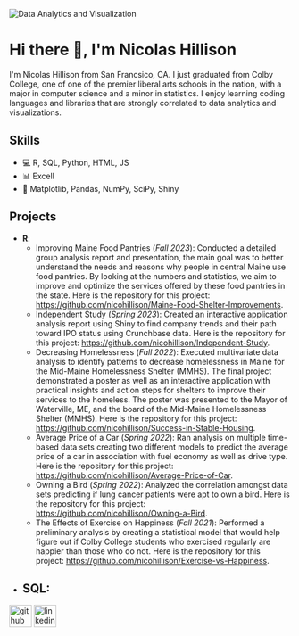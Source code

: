 ![Data Analytics and Visualization](https://media.licdn.com/dms/image/C5616AQG3x-XaG2KUHA/profile-displaybackgroundimage-shrink_350_1400/0/1655660188245?e=1709769600&v=beta&t=VmU6ixh04KHVthGyfCGnneuv0h7Ipj5dh14V_xaO1u8)

# Hi there 👋, I'm Nicolas Hillison
I'm Nicolas Hillison from San Francsico, CA. I just graduated from Colby College, one of one of the premier liberal arts schools in the nation, with a major in computer science and a minor in statistics. I enjoy learning coding languages and libraries that are strongly correlated to data analytics and visualizations.

## Skills
- 💻 R, SQL, Python, HTML, JS
- 📊 Excell
- 📂 Matplotlib, Pandas, NumPy, SciPy, Shiny

## Projects
- **R**:
  - Improving Maine Food Pantries (*Fall 2023*): Conducted a detailed group analysis report and presentation, the main goal was to better understand the needs and reasons why people in central Maine use food pantries. By looking at the numbers and statistics, we aim to improve and optimize the services offered by these food pantries in the state. Here is the repository for this project: https://github.com/nicohillison/Maine-Food-Shelter-Improvements.
  - Independent Study (*Spring 2023*): Created an interactive application analysis report using Shiny to find company trends and their path toward IPO status using Crunchbase data. Here is the repository for this project: https://github.com/nicohillison/Independent-Study.
  - Decreasing Homelessness (*Fall 2022*): Executed multivariate data analysis to identify patterns to decrease homelessness in Maine for the Mid-Maine Homelessness Shelter (MMHS). The final project demonstrated a poster as well as an interactive application with practical insights and action steps for shelters to improve their services to the homeless. The poster was presented to the Mayor of Waterville, ME, and the board of the Mid-Maine Homelessness Shelter (MMHS). Here is the repository for this project: https://github.com/nicohillison/Success-in-Stable-Housing.
  - Average Price of a Car (*Spring 2022*): Ran analysis on multiple time-based data sets creating two different models to predict the average price of a car in association with fuel economy as well as drive type. Here is the repository for this project: https://github.com/nicohillison/Average-Price-of-Car.
  - Owning a Bird (*Spring 2022*): Analyzed the correlation amongst data sets predicting if lung cancer patients were apt to own a bird. Here is the repository for this project: https://github.com/nicohillison/Owning-a-Bird.
  - The Effects of Exercise on Happiness (*Fall 2021*): Performed a preliminary analysis by creating a statistical model that would help figure out if Colby College students who exercised regularly are happier than those who do not. Here is the repository for this project: https://github.com/nicohillison/Exercise-vs-Happiness.
- **SQL**:
  - 


[<img src='https://cdn.jsdelivr.net/npm/simple-icons@3.0.1/icons/github.svg' alt='github' height='40'>](https://github.com/nicohillison)  [<img src='https://cdn.jsdelivr.net/npm/simple-icons@3.0.1/icons/linkedin.svg' alt='linkedin' height='40'>](https://www.linkedin.com/in/nicolashillison/)  


